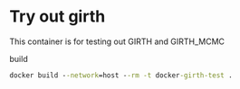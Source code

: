 # Try out girth

This container is for testing out GIRTH and GIRTH_MCMC

build

```cmd
docker build --network=host --rm -t docker-girth-test .
```
